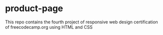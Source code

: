 # product-page
This repo contains the fourth project of responsive web design certification of freecodecamp.org using HTML and CSS
